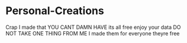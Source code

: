# Personal-Creations
Crap I made that YOU CANT DAMN HAVE its all free enjoy your data DO NOT TAKE ONE THING FROM ME I made them for everyone theyre free
